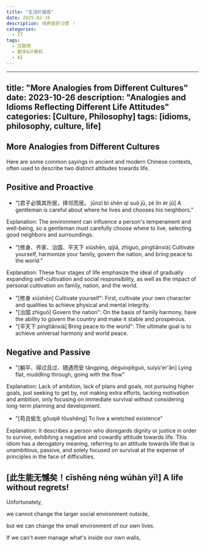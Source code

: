 ```yaml
---
title: "生活价值观"
date: 2025-02-16
description: 培养良好习惯 ！
categories:
  - IT
tags:
  - 互联网
  - 数学&计算机
  - AI
---
```


---
title: "More Analogies from Different Cultures"
date: 2023-10-26
description: "Analogies and Idioms Reflecting Different Life Attitudes"
categories: [Culture, Philosophy]
tags: [idioms, philosophy, culture, life]
---

## More Analogies from Different Cultures

Here are some common sayings in ancient and modern Chinese contexts, often used to describe two distinct attitudes towards life.

## Positive and Proactive

- "[君子必慎其所居，择邻而居。 jūnzǐ bì shèn qí suǒ jū, zé lín ér jū] A gentleman is careful about where he lives and chooses his neighbors."

Explanation: The environment can influence a person's temperament and well-being, so a gentleman must carefully choose where to live, selecting good neighbors and surroundings.

- "[修身、齐家、治国、平天下 xiūshēn, qíjiā, zhìguó, píngtiānxià] Cultivate yourself, harmonize your family, govern the nation, and bring peace to the world."

Explanation: These four stages of life emphasize the ideal of gradually expanding self-cultivation and social responsibility, as well as the impact of personal cultivation on family, nation, and the world.

 - "[修身 xiūshēn] Cultivate yourself": First, cultivate your own character and qualities to achieve physical and mental integrity.
 - "[治国 zhìguó] Govern the nation": On the basis of family harmony, have the ability to govern the country and make it stable and prosperous.
 - "[平天下 píngtiānxià] Bring peace to the world": The ultimate goal is to achieve universal harmony and world peace.


## Negative and Passive

- "[躺平、得过且过、随遇而安 tǎngpíng, déguòqiěguò, suíyù'ér'ān] Lying flat, muddling through, going with the flow"

Explanation: Lack of ambition, lack of plans and goals, not pursuing higher goals, just seeking to get by, not making extra efforts, lacking motivation and ambition, only focusing on immediate survival without considering long-term planning and development.

- "[苟且偷生 gǒuqiě tōushēng] To live a wretched existence"

Explanation: It describes a person who disregards dignity or justice in order to survive, exhibiting a negative and cowardly attitude towards life. This idiom has a derogatory meaning, referring to an attitude towards life that is unambitious, passive, and solely focused on survival at the expense of principles in the face of difficulties.



## [此生能无憾矣！cǐshēng néng wúhàn yǐ!]  A life without regrets!

Unfortunately,

we cannot change the larger social environment outside,

but we can change the small environment of our own lives.

If we can't even manage what's inside our own walls,
